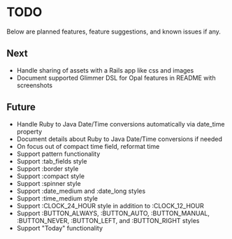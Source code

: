 # TODO

Below are planned features, feature suggestions, and known issues if any.

## Next

- Handle sharing of assets with a Rails app like css and images
- Document supported Glimmer DSL for Opal features in README with screenshots

## Future

- Handle Ruby to Java Date/Time conversions automatically via date_time property
- Document details about Ruby to Java Date/Time conversions if needed
- On focus out of compact time field, reformat time
- Support pattern functionality
- Support :tab_fields style
- Support :border style
- Support :compact style
- Support :spinner style
- Support :date_medium and :date_long styles
- Support :time_medium style
- Support :CLOCK_24_HOUR style in addition to :CLOCK_12_HOUR
- Support :BUTTON_ALWAYS, :BUTTON_AUTO, :BUTTON_MANUAL, :BUTTON_NEVER, :BUTTON_LEFT, and :BUTTON_RIGHT styles
- Support "Today" functionality
